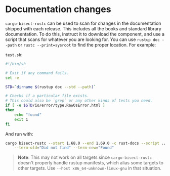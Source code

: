 # Documentation changes

`cargo-bisect-rustc` can be used to scan for changes in the documentation shipped with each release.
This includes all the books and standard library documentation.
To do this, instruct it to download the component, and use a script that scans for whatever you are looking for.
You can use `rustup doc --path` or `rustc --print=sysroot` to find the proper location.
For example:

`test.sh`:
```sh
#!/bin/sh

# Exit if any command fails.
set -e

STD=`dirname $(rustup doc --std --path)`

# Checks if a particular file exists.
# This could also be `grep` or any other kinds of tests you need.
if [ -e $STD/io/error/type.RawOsError.html ]
then
    echo "found"
    exit 1
fi
```

And run with:

```sh
cargo bisect-rustc --start 1.68.0 --end 1.69.0 -c rust-docs --script ./test.sh \
    --term-old="Did not find" --term-new="Found"
```

> **Note**: This may not work on all targets since `cargo-bisect-rustc` doesn't properly handle rustup manifests, which alias some targets to other targets.
> Use `--host x86_64-unknown-linux-gnu` in that situation.

